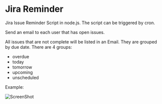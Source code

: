Jira Reminder
=============

Jira Issue Reminder Script in node.js.
The script can be triggered by cron.

Send an email to each user that has open issues.

All issues that are not complete will be listed in an Email.
They are grouped by due date.
There are 4 groups:
- overdue
- today
- tomorrow
- upcoming
- unscheduled

Example: 

![ScreenShot](https://raw.github.com/mrbrookman/jira-reminder/master/preview.png)
